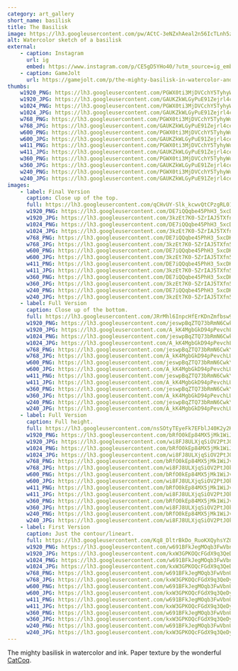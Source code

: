 ```yaml
---
category: art_gallery
short_name: basilisk
title: The Basilisk
image: https://lh3.googleusercontent.com/pw/ACtC-3eNZxhAeal2n56IcTLnh5zPvupU9Zh_3Ua0nP3G7fuSOEmDGv2ZYe6QB-TMz3IciFKXRTAaGj91adWqHtPl9ulKiW1jC9hg5s4OSZr-52_7T_UpNejvZmrFzFdbXzw6ASN6j3fcIY_ZdM4_sRT6rCNK=w1200-h630-no?authuser=0
alt: Watercolor sketch of a basilisk
external:
    - caption: Instagram
      url: ig
      embed: https://www.instagram.com/p/CE5gD5YHo40/?utm_source=ig_embed&amp;utm_campaign=loading
    - caption: GameJolt
      url: https://gamejolt.com/p/the-mighty-basilisk-in-watercolor-and-ink-paper-texture-by-the-won-ri8rta3n
thumbs:
    w1920_PNG: https://lh3.googleusercontent.com/PGWX0ti3MjDVCchY5TyhyWoalvuEgA3iq8HldGBuGUTEPknA7cUwWBgrkX3LEgatikhzZ6g1AmiI0SZqi1bKpjzSUbt6g1ncRkTmyhqxVzH47nKFNs_aVEgYSS0FoMRpkydL1XXytw=w355
    w1920_JPG: https://lh3.googleusercontent.com/GAUKZkWLGyPuE91Zejrl4ceaxNvDwIK0X-VsRpz2x2hbN2-AMSVUa3KL5ok0gmYwN9sRhtYlhUHGRWUjGXRkrlFlZA_MSiYEiEyypjfEr2CAvXnAlamJRkEawLu44ER8BK8XaIIeSw=w355
    w1024_PNG: https://lh3.googleusercontent.com/PGWX0ti3MjDVCchY5TyhyWoalvuEgA3iq8HldGBuGUTEPknA7cUwWBgrkX3LEgatikhzZ6g1AmiI0SZqi1bKpjzSUbt6g1ncRkTmyhqxVzH47nKFNs_aVEgYSS0FoMRpkydL1XXytw=w284
    w1024_JPG: https://lh3.googleusercontent.com/GAUKZkWLGyPuE91Zejrl4ceaxNvDwIK0X-VsRpz2x2hbN2-AMSVUa3KL5ok0gmYwN9sRhtYlhUHGRWUjGXRkrlFlZA_MSiYEiEyypjfEr2CAvXnAlamJRkEawLu44ER8BK8XaIIeSw=w284
    w768_PNG: https://lh3.googleusercontent.com/PGWX0ti3MjDVCchY5TyhyWoalvuEgA3iq8HldGBuGUTEPknA7cUwWBgrkX3LEgatikhzZ6g1AmiI0SZqi1bKpjzSUbt6g1ncRkTmyhqxVzH47nKFNs_aVEgYSS0FoMRpkydL1XXytw=w213
    w768_JPG: https://lh3.googleusercontent.com/GAUKZkWLGyPuE91Zejrl4ceaxNvDwIK0X-VsRpz2x2hbN2-AMSVUa3KL5ok0gmYwN9sRhtYlhUHGRWUjGXRkrlFlZA_MSiYEiEyypjfEr2CAvXnAlamJRkEawLu44ER8BK8XaIIeSw=w213
    w600_PNG: https://lh3.googleusercontent.com/PGWX0ti3MjDVCchY5TyhyWoalvuEgA3iq8HldGBuGUTEPknA7cUwWBgrkX3LEgatikhzZ6g1AmiI0SZqi1bKpjzSUbt6g1ncRkTmyhqxVzH47nKFNs_aVEgYSS0FoMRpkydL1XXytw=w166
    w600_JPG: https://lh3.googleusercontent.com/GAUKZkWLGyPuE91Zejrl4ceaxNvDwIK0X-VsRpz2x2hbN2-AMSVUa3KL5ok0gmYwN9sRhtYlhUHGRWUjGXRkrlFlZA_MSiYEiEyypjfEr2CAvXnAlamJRkEawLu44ER8BK8XaIIeSw=w166
    w411_PNG: https://lh3.googleusercontent.com/PGWX0ti3MjDVCchY5TyhyWoalvuEgA3iq8HldGBuGUTEPknA7cUwWBgrkX3LEgatikhzZ6g1AmiI0SZqi1bKpjzSUbt6g1ncRkTmyhqxVzH47nKFNs_aVEgYSS0FoMRpkydL1XXytw=w114
    w411_JPG: https://lh3.googleusercontent.com/GAUKZkWLGyPuE91Zejrl4ceaxNvDwIK0X-VsRpz2x2hbN2-AMSVUa3KL5ok0gmYwN9sRhtYlhUHGRWUjGXRkrlFlZA_MSiYEiEyypjfEr2CAvXnAlamJRkEawLu44ER8BK8XaIIeSw=w114
    w360_PNG: https://lh3.googleusercontent.com/PGWX0ti3MjDVCchY5TyhyWoalvuEgA3iq8HldGBuGUTEPknA7cUwWBgrkX3LEgatikhzZ6g1AmiI0SZqi1bKpjzSUbt6g1ncRkTmyhqxVzH47nKFNs_aVEgYSS0FoMRpkydL1XXytw=w100
    w360_JPG: https://lh3.googleusercontent.com/GAUKZkWLGyPuE91Zejrl4ceaxNvDwIK0X-VsRpz2x2hbN2-AMSVUa3KL5ok0gmYwN9sRhtYlhUHGRWUjGXRkrlFlZA_MSiYEiEyypjfEr2CAvXnAlamJRkEawLu44ER8BK8XaIIeSw=w100
    w240_PNG: https://lh3.googleusercontent.com/PGWX0ti3MjDVCchY5TyhyWoalvuEgA3iq8HldGBuGUTEPknA7cUwWBgrkX3LEgatikhzZ6g1AmiI0SZqi1bKpjzSUbt6g1ncRkTmyhqxVzH47nKFNs_aVEgYSS0FoMRpkydL1XXytw=w66
    w240_JPG: https://lh3.googleusercontent.com/GAUKZkWLGyPuE91Zejrl4ceaxNvDwIK0X-VsRpz2x2hbN2-AMSVUa3KL5ok0gmYwN9sRhtYlhUHGRWUjGXRkrlFlZA_MSiYEiEyypjfEr2CAvXnAlamJRkEawLu44ER8BK8XaIIeSw=w66
images:
    - label: Final Version
      caption: Close up of the top.
      full: https://lh3.googleusercontent.com/qCHvUY-Slk_kcwvQtCPzgRL01G55XnssR83lny1j36yQAEUBe0YwEkwaopzU-wGQ59htEbOpeVv4DTl_JIQtStdzfYQacBh79HdKVSqWu10DnqlDfEazxGiOVb-P-RXv7UbLJYPwyA=w1080-h1080
      w1920_PNG: https://lh3.googleusercontent.com/DE7iQQqbe45PhH3_5xcDKWN7NXJqHZKtswlmx4wIJLGdTDL0BEt8NKi2CXghs6QorVT49RBuq4H-_NaahExz2ob5Ij9oYVtDIZxisqCIQXaCiHjCv3U8E179p8IZhkhxlhZ8PCy1kQ=w850
      w1920_JPG: https://lh3.googleusercontent.com/3kzEt7K0-5ZrIAJ5TXfn5Ieb8dGffxxciRKp1TL6HgETbga4DY5exWxZsuzXE8FT9GWu0bPn_-kS-MnWym3Tl4ssEO5naUgvgLhkRl2KJY8dHN2czs3a5ExwHKMzxYmtak-e43BsFQ=w850
      w1024_PNG: https://lh3.googleusercontent.com/DE7iQQqbe45PhH3_5xcDKWN7NXJqHZKtswlmx4wIJLGdTDL0BEt8NKi2CXghs6QorVT49RBuq4H-_NaahExz2ob5Ij9oYVtDIZxisqCIQXaCiHjCv3U8E179p8IZhkhxlhZ8PCy1kQ=w711
      w1024_JPG: https://lh3.googleusercontent.com/3kzEt7K0-5ZrIAJ5TXfn5Ieb8dGffxxciRKp1TL6HgETbga4DY5exWxZsuzXE8FT9GWu0bPn_-kS-MnWym3Tl4ssEO5naUgvgLhkRl2KJY8dHN2czs3a5ExwHKMzxYmtak-e43BsFQ=w711
      w768_PNG: https://lh3.googleusercontent.com/DE7iQQqbe45PhH3_5xcDKWN7NXJqHZKtswlmx4wIJLGdTDL0BEt8NKi2CXghs6QorVT49RBuq4H-_NaahExz2ob5Ij9oYVtDIZxisqCIQXaCiHjCv3U8E179p8IZhkhxlhZ8PCy1kQ=w533
      w768_JPG: https://lh3.googleusercontent.com/3kzEt7K0-5ZrIAJ5TXfn5Ieb8dGffxxciRKp1TL6HgETbga4DY5exWxZsuzXE8FT9GWu0bPn_-kS-MnWym3Tl4ssEO5naUgvgLhkRl2KJY8dHN2czs3a5ExwHKMzxYmtak-e43BsFQ=w533
      w600_PNG: https://lh3.googleusercontent.com/DE7iQQqbe45PhH3_5xcDKWN7NXJqHZKtswlmx4wIJLGdTDL0BEt8NKi2CXghs6QorVT49RBuq4H-_NaahExz2ob5Ij9oYVtDIZxisqCIQXaCiHjCv3U8E179p8IZhkhxlhZ8PCy1kQ=w416
      w600_JPG: https://lh3.googleusercontent.com/3kzEt7K0-5ZrIAJ5TXfn5Ieb8dGffxxciRKp1TL6HgETbga4DY5exWxZsuzXE8FT9GWu0bPn_-kS-MnWym3Tl4ssEO5naUgvgLhkRl2KJY8dHN2czs3a5ExwHKMzxYmtak-e43BsFQ=w416
      w411_PNG: https://lh3.googleusercontent.com/DE7iQQqbe45PhH3_5xcDKWN7NXJqHZKtswlmx4wIJLGdTDL0BEt8NKi2CXghs6QorVT49RBuq4H-_NaahExz2ob5Ij9oYVtDIZxisqCIQXaCiHjCv3U8E179p8IZhkhxlhZ8PCy1kQ=w285
      w411_JPG: https://lh3.googleusercontent.com/3kzEt7K0-5ZrIAJ5TXfn5Ieb8dGffxxciRKp1TL6HgETbga4DY5exWxZsuzXE8FT9GWu0bPn_-kS-MnWym3Tl4ssEO5naUgvgLhkRl2KJY8dHN2czs3a5ExwHKMzxYmtak-e43BsFQ=w285
      w360_PNG: https://lh3.googleusercontent.com/DE7iQQqbe45PhH3_5xcDKWN7NXJqHZKtswlmx4wIJLGdTDL0BEt8NKi2CXghs6QorVT49RBuq4H-_NaahExz2ob5Ij9oYVtDIZxisqCIQXaCiHjCv3U8E179p8IZhkhxlhZ8PCy1kQ=w250
      w360_JPG: https://lh3.googleusercontent.com/3kzEt7K0-5ZrIAJ5TXfn5Ieb8dGffxxciRKp1TL6HgETbga4DY5exWxZsuzXE8FT9GWu0bPn_-kS-MnWym3Tl4ssEO5naUgvgLhkRl2KJY8dHN2czs3a5ExwHKMzxYmtak-e43BsFQ=w250
      w240_PNG: https://lh3.googleusercontent.com/DE7iQQqbe45PhH3_5xcDKWN7NXJqHZKtswlmx4wIJLGdTDL0BEt8NKi2CXghs6QorVT49RBuq4H-_NaahExz2ob5Ij9oYVtDIZxisqCIQXaCiHjCv3U8E179p8IZhkhxlhZ8PCy1kQ=w166
      w240_JPG: https://lh3.googleusercontent.com/3kzEt7K0-5ZrIAJ5TXfn5Ieb8dGffxxciRKp1TL6HgETbga4DY5exWxZsuzXE8FT9GWu0bPn_-kS-MnWym3Tl4ssEO5naUgvgLhkRl2KJY8dHN2czs3a5ExwHKMzxYmtak-e43BsFQ=w166
    - label: Full Version
      caption: Close up of the bottom.
      full: https://lh3.googleusercontent.com/JRrMhl6InpcHfErKDnZmfbsw9jNjXj1R2Q8swgyMbqJOXqYlgMhbu_mHekVQGzffU_aYdIc7EM5bmwxpXP7g3388TVh2qfRwOmyNDUrIc6VOM9LN6WHK1UGIgpZ43aUC8vbGs5-G6Q=w1080-h1080
      w1920_PNG: https://lh3.googleusercontent.com/jeswpBqZTQ73bRmN6CwkYnODokHgo2V7S8xHMXyz-9EhZSTzH4ZUaRhtXHLo3aF0bm3ffFWxruUL4_7CviNWr7Az4YmmJMZqVN1RfZAjuoOM4S41baxr21DlSjr5CQvH8N4EkJxUdA=w850
      w1920_JPG: https://lh3.googleusercontent.com/A_kK4MgbGkD94pPevchLU7hi2THw6m_SvsozSANIbmqCurbwpBwkyYd6T4RlZAHwy4Y48fYnF3SkAe9wJLB6TW-H2XRjbUS87aJxQjSJVon0hUkkMaHELasH3rsBvzrD48-bWb9Mgw=w850
      w1024_PNG: https://lh3.googleusercontent.com/jeswpBqZTQ73bRmN6CwkYnODokHgo2V7S8xHMXyz-9EhZSTzH4ZUaRhtXHLo3aF0bm3ffFWxruUL4_7CviNWr7Az4YmmJMZqVN1RfZAjuoOM4S41baxr21DlSjr5CQvH8N4EkJxUdA=w711
      w1024_JPG: https://lh3.googleusercontent.com/A_kK4MgbGkD94pPevchLU7hi2THw6m_SvsozSANIbmqCurbwpBwkyYd6T4RlZAHwy4Y48fYnF3SkAe9wJLB6TW-H2XRjbUS87aJxQjSJVon0hUkkMaHELasH3rsBvzrD48-bWb9Mgw=w711
      w768_PNG: https://lh3.googleusercontent.com/jeswpBqZTQ73bRmN6CwkYnODokHgo2V7S8xHMXyz-9EhZSTzH4ZUaRhtXHLo3aF0bm3ffFWxruUL4_7CviNWr7Az4YmmJMZqVN1RfZAjuoOM4S41baxr21DlSjr5CQvH8N4EkJxUdA=w533
      w768_JPG: https://lh3.googleusercontent.com/A_kK4MgbGkD94pPevchLU7hi2THw6m_SvsozSANIbmqCurbwpBwkyYd6T4RlZAHwy4Y48fYnF3SkAe9wJLB6TW-H2XRjbUS87aJxQjSJVon0hUkkMaHELasH3rsBvzrD48-bWb9Mgw=w533
      w600_PNG: https://lh3.googleusercontent.com/jeswpBqZTQ73bRmN6CwkYnODokHgo2V7S8xHMXyz-9EhZSTzH4ZUaRhtXHLo3aF0bm3ffFWxruUL4_7CviNWr7Az4YmmJMZqVN1RfZAjuoOM4S41baxr21DlSjr5CQvH8N4EkJxUdA=w416
      w600_JPG: https://lh3.googleusercontent.com/A_kK4MgbGkD94pPevchLU7hi2THw6m_SvsozSANIbmqCurbwpBwkyYd6T4RlZAHwy4Y48fYnF3SkAe9wJLB6TW-H2XRjbUS87aJxQjSJVon0hUkkMaHELasH3rsBvzrD48-bWb9Mgw=w416
      w411_PNG: https://lh3.googleusercontent.com/jeswpBqZTQ73bRmN6CwkYnODokHgo2V7S8xHMXyz-9EhZSTzH4ZUaRhtXHLo3aF0bm3ffFWxruUL4_7CviNWr7Az4YmmJMZqVN1RfZAjuoOM4S41baxr21DlSjr5CQvH8N4EkJxUdA=w285
      w411_JPG: https://lh3.googleusercontent.com/A_kK4MgbGkD94pPevchLU7hi2THw6m_SvsozSANIbmqCurbwpBwkyYd6T4RlZAHwy4Y48fYnF3SkAe9wJLB6TW-H2XRjbUS87aJxQjSJVon0hUkkMaHELasH3rsBvzrD48-bWb9Mgw=w285
      w360_PNG: https://lh3.googleusercontent.com/jeswpBqZTQ73bRmN6CwkYnODokHgo2V7S8xHMXyz-9EhZSTzH4ZUaRhtXHLo3aF0bm3ffFWxruUL4_7CviNWr7Az4YmmJMZqVN1RfZAjuoOM4S41baxr21DlSjr5CQvH8N4EkJxUdA=w250
      w360_JPG: https://lh3.googleusercontent.com/A_kK4MgbGkD94pPevchLU7hi2THw6m_SvsozSANIbmqCurbwpBwkyYd6T4RlZAHwy4Y48fYnF3SkAe9wJLB6TW-H2XRjbUS87aJxQjSJVon0hUkkMaHELasH3rsBvzrD48-bWb9Mgw=w250
      w240_PNG: https://lh3.googleusercontent.com/jeswpBqZTQ73bRmN6CwkYnODokHgo2V7S8xHMXyz-9EhZSTzH4ZUaRhtXHLo3aF0bm3ffFWxruUL4_7CviNWr7Az4YmmJMZqVN1RfZAjuoOM4S41baxr21DlSjr5CQvH8N4EkJxUdA=w166
      w240_JPG: https://lh3.googleusercontent.com/A_kK4MgbGkD94pPevchLU7hi2THw6m_SvsozSANIbmqCurbwpBwkyYd6T4RlZAHwy4Y48fYnF3SkAe9wJLB6TW-H2XRjbUS87aJxQjSJVon0hUkkMaHELasH3rsBvzrD48-bWb9Mgw=w166
    - label: Full Version
      caption: Full height.
      full: https://lh3.googleusercontent.com/nsSOtyTEyeFk7EFblJ40K2y2K8MiY6Pe2wTtKkd_MEm3D4HHh_SbDjQgrNFXnzJksOvfW_Hj74o84N0-_RadEpOdDExtQMNpF3OrkTo1Sf6ri5QDaPZO0Lrw4Dyxc5RoIXjuFBfP_w=w1080-h1080
      w1920_PNG: https://lh3.googleusercontent.com/bRfO0kEp84MX5jMk1WiJvkL-sBPrR9d9U2nIFspkpKUWBK82NvASp0kcDfiHA8ubjFomzb1vk9ebo9QnDe7i5NsJ1E44pP_IlbMl9jPPQfPbHeG3FvZWFCDlwNkqv-d708kOi_p42g=w850
      w1920_JPG: https://lh3.googleusercontent.com/wi8FJ8ULXjqSiOV2PtJOk_ScbqL_AeD7W7D0uy-mYcG9wC9MPQ-bNZSrJA7BFzFUqainFw7Or3dgQIvf8cuKQs0vxPUHcMBUpBubDznhvHHnc98pwsPDB56kxEw3IkCpIJ8us2vZjQ=w850
      w1024_PNG: https://lh3.googleusercontent.com/bRfO0kEp84MX5jMk1WiJvkL-sBPrR9d9U2nIFspkpKUWBK82NvASp0kcDfiHA8ubjFomzb1vk9ebo9QnDe7i5NsJ1E44pP_IlbMl9jPPQfPbHeG3FvZWFCDlwNkqv-d708kOi_p42g=w711
      w1024_JPG: https://lh3.googleusercontent.com/wi8FJ8ULXjqSiOV2PtJOk_ScbqL_AeD7W7D0uy-mYcG9wC9MPQ-bNZSrJA7BFzFUqainFw7Or3dgQIvf8cuKQs0vxPUHcMBUpBubDznhvHHnc98pwsPDB56kxEw3IkCpIJ8us2vZjQ=w711
      w768_PNG: https://lh3.googleusercontent.com/bRfO0kEp84MX5jMk1WiJvkL-sBPrR9d9U2nIFspkpKUWBK82NvASp0kcDfiHA8ubjFomzb1vk9ebo9QnDe7i5NsJ1E44pP_IlbMl9jPPQfPbHeG3FvZWFCDlwNkqv-d708kOi_p42g=w533
      w768_JPG: https://lh3.googleusercontent.com/wi8FJ8ULXjqSiOV2PtJOk_ScbqL_AeD7W7D0uy-mYcG9wC9MPQ-bNZSrJA7BFzFUqainFw7Or3dgQIvf8cuKQs0vxPUHcMBUpBubDznhvHHnc98pwsPDB56kxEw3IkCpIJ8us2vZjQ=w533
      w600_PNG: https://lh3.googleusercontent.com/bRfO0kEp84MX5jMk1WiJvkL-sBPrR9d9U2nIFspkpKUWBK82NvASp0kcDfiHA8ubjFomzb1vk9ebo9QnDe7i5NsJ1E44pP_IlbMl9jPPQfPbHeG3FvZWFCDlwNkqv-d708kOi_p42g=w416
      w600_JPG: https://lh3.googleusercontent.com/wi8FJ8ULXjqSiOV2PtJOk_ScbqL_AeD7W7D0uy-mYcG9wC9MPQ-bNZSrJA7BFzFUqainFw7Or3dgQIvf8cuKQs0vxPUHcMBUpBubDznhvHHnc98pwsPDB56kxEw3IkCpIJ8us2vZjQ=w416
      w411_PNG: https://lh3.googleusercontent.com/bRfO0kEp84MX5jMk1WiJvkL-sBPrR9d9U2nIFspkpKUWBK82NvASp0kcDfiHA8ubjFomzb1vk9ebo9QnDe7i5NsJ1E44pP_IlbMl9jPPQfPbHeG3FvZWFCDlwNkqv-d708kOi_p42g=w285
      w411_JPG: https://lh3.googleusercontent.com/wi8FJ8ULXjqSiOV2PtJOk_ScbqL_AeD7W7D0uy-mYcG9wC9MPQ-bNZSrJA7BFzFUqainFw7Or3dgQIvf8cuKQs0vxPUHcMBUpBubDznhvHHnc98pwsPDB56kxEw3IkCpIJ8us2vZjQ=w285
      w360_PNG: https://lh3.googleusercontent.com/bRfO0kEp84MX5jMk1WiJvkL-sBPrR9d9U2nIFspkpKUWBK82NvASp0kcDfiHA8ubjFomzb1vk9ebo9QnDe7i5NsJ1E44pP_IlbMl9jPPQfPbHeG3FvZWFCDlwNkqv-d708kOi_p42g=w250
      w360_JPG: https://lh3.googleusercontent.com/wi8FJ8ULXjqSiOV2PtJOk_ScbqL_AeD7W7D0uy-mYcG9wC9MPQ-bNZSrJA7BFzFUqainFw7Or3dgQIvf8cuKQs0vxPUHcMBUpBubDznhvHHnc98pwsPDB56kxEw3IkCpIJ8us2vZjQ=w250
      w240_PNG: https://lh3.googleusercontent.com/bRfO0kEp84MX5jMk1WiJvkL-sBPrR9d9U2nIFspkpKUWBK82NvASp0kcDfiHA8ubjFomzb1vk9ebo9QnDe7i5NsJ1E44pP_IlbMl9jPPQfPbHeG3FvZWFCDlwNkqv-d708kOi_p42g=w166
      w240_JPG: https://lh3.googleusercontent.com/wi8FJ8ULXjqSiOV2PtJOk_ScbqL_AeD7W7D0uy-mYcG9wC9MPQ-bNZSrJA7BFzFUqainFw7Or3dgQIvf8cuKQs0vxPUHcMBUpBubDznhvHHnc98pwsPDB56kxEw3IkCpIJ8us2vZjQ=w166
    - label: First Version
      caption: Just the contour/lineart.
      full: https://lh3.googleusercontent.com/Kq8_DltrBkDo_RuoKXQyhsYZG2_usj3zptpYEpmc325oI3GxJQwgHWGLN_Nble5fnMADnlykrlt4ukFk6o18aTBsb0fDx9nFEmL3y86jJJQfMIvI4MqsIHydk88OVKHUBy2_7SuCxg=w1080-h1080
      w1920_PNG: https://lh3.googleusercontent.com/w691BFkJegMOqb3FwVbnUZ5gsagDNbkeoO49OueAKjhr1Le1feSLXCbsCU2VGuNoW6EJptgRNS-4fZZRi9RsALb9EjLQ5ZT4zT0flUt0fsFHHNrZCb3vBMTkm5XND2QRg3PePe0wcw=w850
      w1920_JPG: https://lh3.googleusercontent.com/kxW3GPKOQcFGdX9q3QeDywah91falv36uNo2gZhATD19kDDk37LhrmDr3Mvgl3xBUsbEy9CaLbnL20jH33SgyIH3uvuvnPi5Ns_mJVcfaB3bVaVRvjy4ybIlS-Js5oBNw3joULQ6FA=w850
      w1024_PNG: https://lh3.googleusercontent.com/w691BFkJegMOqb3FwVbnUZ5gsagDNbkeoO49OueAKjhr1Le1feSLXCbsCU2VGuNoW6EJptgRNS-4fZZRi9RsALb9EjLQ5ZT4zT0flUt0fsFHHNrZCb3vBMTkm5XND2QRg3PePe0wcw=w711
      w1024_JPG: https://lh3.googleusercontent.com/kxW3GPKOQcFGdX9q3QeDywah91falv36uNo2gZhATD19kDDk37LhrmDr3Mvgl3xBUsbEy9CaLbnL20jH33SgyIH3uvuvnPi5Ns_mJVcfaB3bVaVRvjy4ybIlS-Js5oBNw3joULQ6FA=w711
      w768_PNG: https://lh3.googleusercontent.com/w691BFkJegMOqb3FwVbnUZ5gsagDNbkeoO49OueAKjhr1Le1feSLXCbsCU2VGuNoW6EJptgRNS-4fZZRi9RsALb9EjLQ5ZT4zT0flUt0fsFHHNrZCb3vBMTkm5XND2QRg3PePe0wcw=w533
      w768_JPG: https://lh3.googleusercontent.com/kxW3GPKOQcFGdX9q3QeDywah91falv36uNo2gZhATD19kDDk37LhrmDr3Mvgl3xBUsbEy9CaLbnL20jH33SgyIH3uvuvnPi5Ns_mJVcfaB3bVaVRvjy4ybIlS-Js5oBNw3joULQ6FA=w533
      w600_PNG: https://lh3.googleusercontent.com/w691BFkJegMOqb3FwVbnUZ5gsagDNbkeoO49OueAKjhr1Le1feSLXCbsCU2VGuNoW6EJptgRNS-4fZZRi9RsALb9EjLQ5ZT4zT0flUt0fsFHHNrZCb3vBMTkm5XND2QRg3PePe0wcw=w416
      w600_JPG: https://lh3.googleusercontent.com/kxW3GPKOQcFGdX9q3QeDywah91falv36uNo2gZhATD19kDDk37LhrmDr3Mvgl3xBUsbEy9CaLbnL20jH33SgyIH3uvuvnPi5Ns_mJVcfaB3bVaVRvjy4ybIlS-Js5oBNw3joULQ6FA=w416
      w411_PNG: https://lh3.googleusercontent.com/w691BFkJegMOqb3FwVbnUZ5gsagDNbkeoO49OueAKjhr1Le1feSLXCbsCU2VGuNoW6EJptgRNS-4fZZRi9RsALb9EjLQ5ZT4zT0flUt0fsFHHNrZCb3vBMTkm5XND2QRg3PePe0wcw=w285
      w411_JPG: https://lh3.googleusercontent.com/kxW3GPKOQcFGdX9q3QeDywah91falv36uNo2gZhATD19kDDk37LhrmDr3Mvgl3xBUsbEy9CaLbnL20jH33SgyIH3uvuvnPi5Ns_mJVcfaB3bVaVRvjy4ybIlS-Js5oBNw3joULQ6FA=w285
      w360_PNG: https://lh3.googleusercontent.com/w691BFkJegMOqb3FwVbnUZ5gsagDNbkeoO49OueAKjhr1Le1feSLXCbsCU2VGuNoW6EJptgRNS-4fZZRi9RsALb9EjLQ5ZT4zT0flUt0fsFHHNrZCb3vBMTkm5XND2QRg3PePe0wcw=w250
      w360_JPG: https://lh3.googleusercontent.com/kxW3GPKOQcFGdX9q3QeDywah91falv36uNo2gZhATD19kDDk37LhrmDr3Mvgl3xBUsbEy9CaLbnL20jH33SgyIH3uvuvnPi5Ns_mJVcfaB3bVaVRvjy4ybIlS-Js5oBNw3joULQ6FA=w250
      w240_PNG: https://lh3.googleusercontent.com/w691BFkJegMOqb3FwVbnUZ5gsagDNbkeoO49OueAKjhr1Le1feSLXCbsCU2VGuNoW6EJptgRNS-4fZZRi9RsALb9EjLQ5ZT4zT0flUt0fsFHHNrZCb3vBMTkm5XND2QRg3PePe0wcw=w166
      w240_JPG: https://lh3.googleusercontent.com/kxW3GPKOQcFGdX9q3QeDywah91falv36uNo2gZhATD19kDDk37LhrmDr3Mvgl3xBUsbEy9CaLbnL20jH33SgyIH3uvuvnPi5Ns_mJVcfaB3bVaVRvjy4ybIlS-Js5oBNw3joULQ6FA=w166
---
```


The mighty basilisk in watercolor and ink.
Paper texture by the wonderful [CatCoq](https://www.instagram.com/catcoq/).
